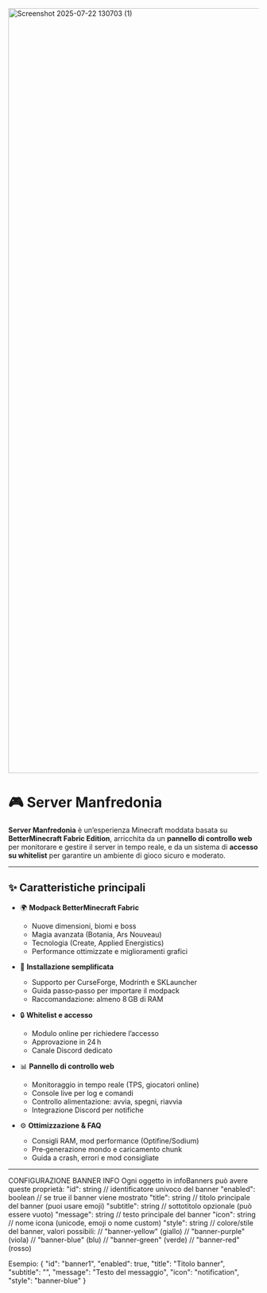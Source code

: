 <img width="2692" height="1538" alt="Screenshot 2025-07-22 130703 (1)" src="https://github.com/user-attachments/assets/6fb36d3b-cfe2-48e7-a40d-440b9fc2e74c" />

# 🎮 Server Manfredonia


**Server Manfredonia** è un’esperienza Minecraft moddata basata su **BetterMinecraft Fabric Edition**, arricchita da un **pannello di controllo web** per monitorare e gestire il server in tempo reale, e da un sistema di **accesso su whitelist** per garantire un ambiente di gioco sicuro e moderato.

---

## ✨ Caratteristiche principali

- 🌍 **Modpack BetterMinecraft Fabric**  
  - Nuove dimensioni, biomi e boss  
  - Magia avanzata (Botania, Ars Nouveau)  
  - Tecnologia (Create, Applied Energistics)  
  - Performance ottimizzate e miglioramenti grafici  

- 🔧 **Installazione semplificata**  
  - Supporto per CurseForge, Modrinth e SKLauncher  
  - Guida passo‑passo per importare il modpack  
  - Raccomandazione: almeno 8 GB di RAM  

- 🔒 **Whitelist e accesso**  
  - Modulo online per richiedere l’accesso  
  - Approvazione in 24 h  
  - Canale Discord dedicato  

- 📊 **Pannello di controllo web**  
  - Monitoraggio in tempo reale (TPS, giocatori online)  
  - Console live per log e comandi  
  - Controllo alimentazione: avvia, spegni, riavvia  
  - Integrazione Discord per notifiche  

- ⚙️ **Ottimizzazione & FAQ**  
  - Consigli RAM, mod performance (Optifine/Sodium)  
  - Pre‑generazione mondo e caricamento chunk  
  - Guida a crash, errori e mod consigliate  

---

CONFIGURAZIONE BANNER INFO
Ogni oggetto in infoBanners può avere queste proprietà:
"id": string             // identificatore univoco del banner
"enabled": boolean       // se true il banner viene mostrato
"title": string          // titolo principale del banner (puoi usare emoji)
"subtitle": string       // sottotitolo opzionale (può essere vuoto)
"message": string        // testo principale del banner
"icon": string           // nome icona (unicode, emoji o nome custom)
"style": string          // colore/stile del banner, valori possibili:
                         //   "banner-yellow" (giallo)
                         //   "banner-purple" (viola)
                         //   "banner-blue" (blu)
                         //   "banner-green" (verde)
                         //   "banner-red" (rosso)


Esempio:
{
  "id": "banner1",
  "enabled": true,
  "title": "Titolo banner",
  "subtitle": "",
  "message": "Testo del messaggio",
  "icon": "notification",
  "style": "banner-blue"
}
